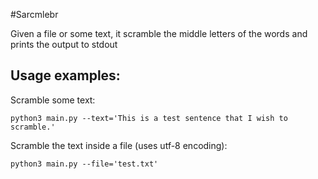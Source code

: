 #Sarcmlebr

Given a file or some text, it scramble the middle letters of the words and prints the output to stdout

## Usage examples:

Scramble some text:

`python3 main.py --text='This is a test sentence that I wish to scramble.'`

Scramble the text inside a file (uses utf-8 encoding):

`python3 main.py --file='test.txt'`
